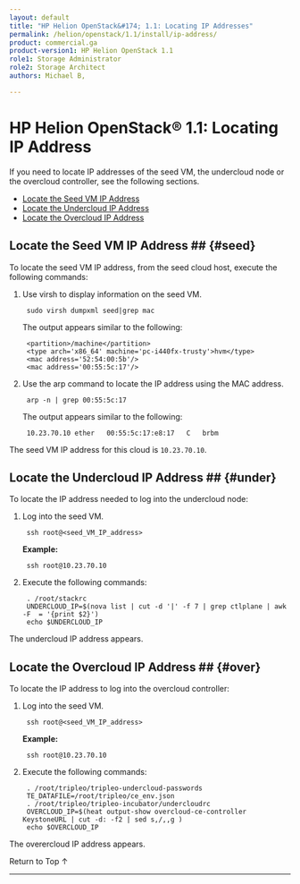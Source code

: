 ```yaml
---
layout: default
title: "HP Helion OpenStack&#174; 1.1: Locating IP Addresses"
permalink: /helion/openstack/1.1/install/ip-address/
product: commercial.ga
product-version1: HP Helion OpenStack 1.1
role1: Storage Administrator
role2: Storage Architect
authors: Michael B, 

---
```

<!--UNDER REVISION-->


<script>

function PageRefresh {
onLoad="window.refresh"
}

PageRefresh();

</script>


# HP Helion OpenStack&#174; 1.1: Locating IP Address

If you need to locate IP addresses of the seed VM, the undercloud node or the overcloud controller, see the following sections.

* [Locate the Seed VM IP Address](#seed)
* [Locate the Undercloud IP Address](#under)
* [Locate the Overcloud IP Address](#over)

## Locate the Seed VM IP Address ## {#seed}

To locate the seed VM IP address, from the seed cloud host, execute the following commands:

1. Use virsh to display information on the seed VM.

		sudo virsh dumpxml seed|grep mac

	The output appears similar to the following:

		<partition>/machine</partition>
		<type arch='x86_64' machine='pc-i440fx-trusty'>hvm</type>
		<mac address='52:54:00:5b'/>
		<mac address='00:55:5c:17'/>
 
2. Use the arp command to locate the IP address using the MAC address.

		arp -n | grep 00:55:5c:17

	The output appears similar to the following:

		10.23.70.10	ether	00:55:5c:17:e8:17	C	brbm

The seed VM IP address for this cloud is `10.23.70.10`.

## Locate the Undercloud IP Address ## {#under}

To locate the IP address needed to log into the undercloud node:

1. Log into the seed VM.


		ssh root@<seed_VM_IP_address> 

	**Example:**

		ssh root@10.23.70.10

2. Execute the following commands:

		. /root/stackrc
		UNDERCLOUD_IP=$(nova list | cut -d '|' -f 7 | grep ctlplane | awk -F  = '{print $2}')
		echo $UNDERCLOUD_IP

The undercloud IP address appears. 


## Locate the Overcloud IP Address ## {#over}

To locate the IP address to log into the overcloud controller: 

1. Log into the seed VM.

		ssh root@<seed_VM_IP_address> 

	**Example:**

		ssh root@10.23.70.10

2. Execute the following commands:

		. /root/tripleo/tripleo-undercloud-passwords
		TE_DATAFILE=/root/tripleo/ce_env.json
		. /root/tripleo/tripleo-incubator/undercloudrc
		OVERCLOUD_IP=$(heat output-show overcloud-ce-controller KeystoneURL | cut -d: -f2 | sed s,/,,g )
		echo $OVERCLOUD_IP

The overercloud IP address appears.



<a href="#top" style="padding:14px 0px 14px 0px; text-decoration: none;"> Return to Top &#8593; </a>

----
